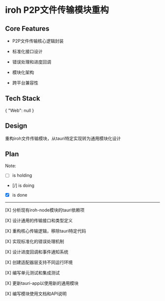 # iroh P2P文件传输模块重构

## Core Features

- P2P文件传输核心逻辑封装

- 标准化接口设计

- 错误处理和进度回调

- 模块化架构

- 跨平台兼容性

## Tech Stack

{
"Web": null
}

## Design

重构iroh文件传输模块，从tauri特定实现转为通用模块化设计

## Plan

Note:

- [ ] is holding
- [/] is doing
- [x] is done

---

[X] 分析现有iroh-node模块的tauri依赖项

[X] 设计通用的传输接口和类型定义

[X] 重构核心传输逻辑，移除tauri特定代码

[X] 实现标准化的错误处理机制

[X] 设计进度回调和事件通知系统

[X] 创建适配器层支持不同运行环境

[X] 编写单元测试和集成测试

[X] 更新tauri-app以使用新的通用模块

[X] 编写模块使用文档和API说明
